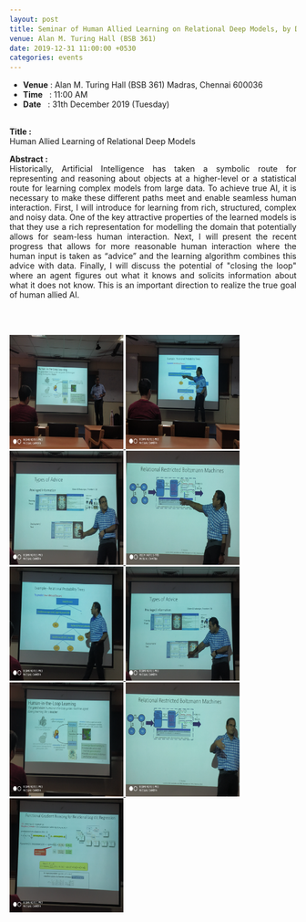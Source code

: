 ```yaml
---
layout: post
title: Seminar of Human Allied Learning on Relational Deep Models, by Dr. Sriraam Natarajan
venue: Alan M. Turing Hall (BSB 361)
date: 2019-12-31 11:00:00 +0530
categories: events
---
```


<ul class="mb-5">
       <li><b>Venue</b> : Alan M. Turing Hall (BSB 361) Madras, Chennai 600036 </li>
         <li><b>Time</b>&nbsp;&nbsp; : 11:00 AM</li>
         <li><b>Date</b>&nbsp;&nbsp; : 31th December 2019 (Tuesday)</li>  
</ul>      
<br><strong>Title :</strong>
<br>Human Allied Learning of Relational Deep Models <br> 







<p align="justify"><strong> Abstract :</strong><br>Historically, Artificial Intelligence has taken a symbolic route for representing and reasoning about objects at a higher-level or a statistical route for learning complex models from large data. To achieve true AI, it is necessary to make these different paths meet and enable seamless human interaction. First, I will introduce for learning from rich, structured, complex and noisy data. One of the key attractive properties of the learned models is that they use a rich representation for modelling the domain that potentially allows for seam-less human interaction. Next, I will present the recent progress that allows for more reasonable human interaction where the human input is taken as “advice” and the learning algorithm combines this advice with data. Finally, I will discuss the potential of "closing the loop" where an agent figures out what it knows and solicits information about what it does not know. This is an important direction to realize the true goal of human allied AI. <br></p><br><br>


<a href="Click for Event images"><img src="/images/1-01.png" style="width:200px;height:200px;" />  <img src="/images/2-01.png" style="width:200px;height:200px;" /> <img src="/images/3-01.png" style="width:200px;height:200px;" /> <img src="/images/4-01.png" style="width:200px;height:200px;" />  <img src="/images/5-01.png" style="width:200px;height:200px;" />   <img src="/images/6-01.png" style="width:200px;height:200px;" />   <img src="/images/7-01.png" style="width:200px;height:200px;" />   <img src="/images/8.png" style="width:200px;height:200px;" />  <img src="/images/9-01.png" style="width:200px;height:200px;" /></a>



